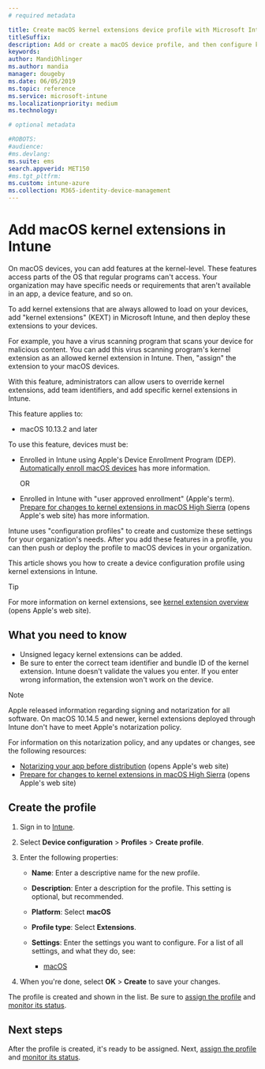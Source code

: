 ```yaml
---
# required metadata

title: Create macOS kernel extensions device profile with Microsoft Intune - Azure | Microsoft Docs
titleSuffix:
description: Add or create a macOS device profile, and then configure kernel extensions to allow user override, add team identifier, and a bundle and team identifier in Microsoft Intune.
keywords:
author: MandiOhlinger
ms.author: mandia
manager: dougeby
ms.date: 06/05/2019
ms.topic: reference
ms.service: microsoft-intune
ms.localizationpriority: medium
ms.technology:

# optional metadata

#ROBOTS:
#audience:
#ms.devlang:
ms.suite: ems
search.appverid: MET150
#ms.tgt_pltfrm:
ms.custom: intune-azure
ms.collection: M365-identity-device-management
---
```


# Add macOS kernel extensions in Intune

On macOS devices, you can add features at the kernel-level. These features access parts of the OS that regular programs can't access. Your organization may have specific needs or requirements that aren't available in an app, a device feature, and so on. 

To add kernel extensions that are always allowed to load on your devices, add "kernel extensions" (KEXT) in Microsoft Intune, and then deploy these extensions to your devices.

For example, you have a virus scanning program that scans your device for malicious content. You can add this virus scanning program's kernel extension as an allowed kernel extension in Intune. Then, "assign" the extension to your macOS devices.

With this feature, administrators can allow users to override kernel extensions, add team identifiers, and add specific kernel extensions in Intune.

This feature applies to:

- macOS 10.13.2 and later

To use this feature, devices must be:

- Enrolled in Intune using Apple's Device Enrollment Program (DEP). [Automatically enroll macOS devices](device-enrollment-program-enroll-macos.md) has more information.

  OR

- Enrolled in Intune with "user approved enrollment" (Apple's term). [Prepare for changes to kernel extensions in macOS High Sierra](https://support.apple.com/en-us/HT208019) (opens Apple's web site) has more information.

Intune uses "configuration profiles" to create and customize these settings for your organization's needs. After you add these features in a profile, you can then push or deploy the profile to macOS devices in your organization.

This article shows you how to create a device configuration profile using kernel extensions in Intune.

> [!TIP]
> For more information on kernel extensions, see [kernel extension overview](https://developer.apple.com/library/archive/documentation/Darwin/Conceptual/KernelProgramming/Extend/Extend.html) (opens Apple's web site).

## What you need to know

- Unsigned legacy kernel extensions can be added.
- Be sure to enter the correct team identifier and bundle ID of the kernel extension. Intune doesn't validate the values you enter. If you enter wrong information, the extension won't work on the device.

> [!NOTE]
> Apple released information regarding signing and notarization for all software. On macOS 10.14.5 and newer, kernel extensions deployed through Intune don't have to meet Apple's notarization policy.
>
> For information on this notarization policy, and any updates or changes, see the following resources:
>
> - [Notarizing your app before distribution](https://developer.apple.com/documentation/security/notarizing_your_app_before_distribution) (opens Apple's web site) 
> - [Prepare for changes to kernel extensions in macOS High Sierra](https://support.apple.com/en-us/HT208019) (opens Apple's web site)

## Create the profile

1. Sign in to [Intune](https://go.microsoft.com/fwlink/?linkid=2090973).
2. Select **Device configuration** > **Profiles** > **Create profile**.
3. Enter the following properties:

    - **Name**: Enter a descriptive name for the new profile.
    - **Description**: Enter a description for the profile. This setting is optional, but recommended.
    - **Platform**: Select **macOS**
    - **Profile type**: Select **Extensions**.
    - **Settings**: Enter the settings you want to configure. For a list of all settings, and what they do, see:

        - [macOS](kernel-extensions-settings-macos.md)

4. When you're done, select **OK** > **Create** to save your changes.

The profile is created and shown in the list. Be sure to [assign the profile](device-profile-assign.md) and [monitor its status](device-profile-monitor.md).

## Next steps

After the profile is created, it's ready to be assigned. Next, [assign the profile](device-profile-assign.md) and [monitor its status](device-profile-monitor.md).
